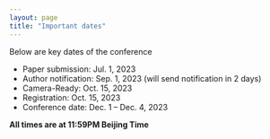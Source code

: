 ```yaml
---
layout: page 
title: "Important dates"
---
```

Below are key dates of the conference
- Paper submission: Jul. 1, 2023
- Author notification: Sep. 1, 2023 (will send notification in 2 days)
- Camera-Ready: Oct. 15, 2023
- Registration: Oct. 15, 2023
- Conference date: Dec. 1 – Dec. 4, 2023

**All times are at 11:59PM Beijing Time**

